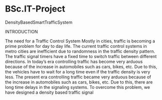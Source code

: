 # BSc.IT-Project
DensityBasedSmartTrafficSystem 


INTRODUCTION 


The need for a Traffic Control System
Mostly in cities, traffic is becoming a prime problem for day to day life. The current traffic control 
systems in metro cities are inefficient due to randomness in the traffic density pattern. The traffic 
signal timers have a fixed time to switch traffic between different directions. In today’s era 
controlling traffic has become very arduous because of the increase in automobiles such as cars, 
bikes, etc. 
Due to this, the vehicles have to wait for a long time even if the traffic density is very less. The 
present era controlling traffic became very arduous because of the increase in automobiles such as 
cars, bikes, etc. Due to this, there are long time delays in the signaling systems. To overcome this 
problem, we have designed a density based traffic signal
